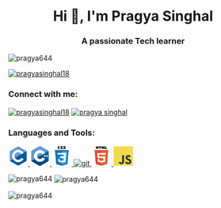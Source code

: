 <h1 align="center">Hi 👋, I'm Pragya Singhal</h1>
<h3 align="center">A passionate Tech learner</h3>

<p align="left"> <img src="https://komarev.com/ghpvc/?username=pragya644&label=Profile%20views&color=0e75b6&style=flat" alt="pragya644" /> </p>

<p align="left"> <a href="https://twitter.com/pragyasinghal18" target="blank"><img src="https://img.shields.io/twitter/follow/pragyasinghal18?logo=twitter&style=for-the-badge" alt="pragyasinghal18" /></a> </p>

<h3 align="left">Connect with me:</h3>
<p align="left">
<a href="https://twitter.com/pragyasinghal18" target="blank"><img align="center" src="https://raw.githubusercontent.com/rahuldkjain/github-profile-readme-generator/master/src/images/icons/Social/twitter.svg" alt="pragyasinghal18" height="30" width="40" /></a>
<a href="[https://www.linkedin.com/in/pragya-singhal-a63b2a192/](https://www.linkedin.com/in/pragyasinghal18/)" target="blank"><img align="center" src="https://raw.githubusercontent.com/rahuldkjain/github-profile-readme-generator/master/src/images/icons/Social/linked-in-alt.svg" alt="pragya singhal" height="30" width="40" /></a>
</p>

<h3 align="left">Languages and Tools:</h3>
<p align="left"> <a href="https://www.cprogramming.com/" target="_blank"> <img src="https://raw.githubusercontent.com/devicons/devicon/master/icons/c/c-original.svg" alt="c" width="40" height="40"/> </a> <a href="https://www.w3schools.com/cpp/" target="_blank"> <img src="https://raw.githubusercontent.com/devicons/devicon/master/icons/cplusplus/cplusplus-original.svg" alt="cplusplus" width="40" height="40"/> </a> <a href="https://www.w3schools.com/css/" target="_blank"> <img src="https://raw.githubusercontent.com/devicons/devicon/master/icons/css3/css3-original-wordmark.svg" alt="css3" width="40" height="40"/> </a> <a href="https://git-scm.com/" target="_blank"> <img src="https://www.vectorlogo.zone/logos/git-scm/git-scm-icon.svg" alt="git" width="40" height="40"/> </a> <a href="https://www.w3.org/html/" target="_blank"> <img src="https://raw.githubusercontent.com/devicons/devicon/master/icons/html5/html5-original-wordmark.svg" alt="html5" width="40" height="40"/> </a> <a href="https://developer.mozilla.org/en-US/docs/Web/JavaScript" target="_blank"> <img src="https://raw.githubusercontent.com/devicons/devicon/master/icons/javascript/javascript-original.svg" alt="javascript" width="40" height="40"/> </a> </p>

<p><img align="left" src="https://github-readme-stats.vercel.app/api/top-langs?username=pragya644&show_icons=true&locale=en&layout=compact" alt="pragya644" /></p>

<p>&nbsp;<img align="center" src="https://github-readme-stats.vercel.app/api?username=pragya644&show_icons=true&locale=en" alt="pragya644" /></p>

<p><img align="center" src="https://github-readme-streak-stats.herokuapp.com/?user=pragya644&" alt="pragya644" /></p>

